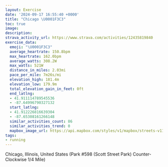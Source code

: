 ```yaml
---
layout: Exercise
date: '2024-09-17 16:55:40 +0000'
title: "Chicago \U0001F3C3"
toc: true
image:
description:
strava_activity_url: https://www.strava.com/activities/12435819840
exercise_data:
  emoji: "\U0001F3C3"
  average_heartrate: 150.8bpm
  max_heartrate: 162.0bpm
  average_watts: 308.2W
  max_watts: 521W
  distance_in_miles: 2.03mi
  pace_per_mile: 7m26s/mi
  elevation_high: 181.4m
  elevation_low: 179.9m
  total_elevation_gain_in_feet: 0ft
  end_latlng:
  - 41.911114789545536
  - -87.64996790327132
  start_latlng:
  - 41.912226816639304
  - -87.65308161266148
  similar_activities_count: 86
  similar_activities_trend: 0
  mapbox_image_url: https://api.mapbox.com/styles/v1/mapbox/streets-v11/static/path-5+787af2-1.0(e%7Bx~Fjl~uOCyBEKMUt%40_An%40aA%5Em%40h%40eA%40QGwB%40eADEP%3FFE%40CAk%40AEMKAU%40ULk%40GgGBk%40AkA%40qAFoA%3FYKm%40Cc%40%3F%7D%40A%7B%40%40OFKDAj%40JVE%5E%3FJBBDBPA~%40DdBCz%40%40XFLTVJDJ%40~%40%3F%60%40EVSJSDOBQ%3FuBG_ACMIMMKQIc%40%3Fu%40DQDUPQf%40AP%40fCD%60%40JVPPPHJ%40vAE%5CWHKBQ%40SAaCCi%40Ka%40OQ%5BIi%40%40s%40HKDKLGLGVC~%40%40fAFr%40DVNRPHP%40b%40E%5EBTEPKLSHW%40SCqCCYEQGMOOUGSAqAJOLMRGXCj%40Az%40DnADNLTNNLBjA%3FPCXKPYFY%40%7DAAoAEWGOSUSGaCEKAUK%5BDc%40Kg%40HKDGL%40pACr%40BfAFhAEz%40D%7C%40Aj%40%40r%40Ar%40D%60AAXBnCAd%40ANBpAA%3FKIKQGF),pin-s-s+e5b22e(-87.65142,41.91171),pin-s-f+89ae00(-87.64813999999994,41.91102999999999)/auto/800x800?access_token=pk.eyJ1Ijoiam9zaGJlY2ttYW4iLCJhIjoiY205eWR2aDd1MWZ6djJrbXc4a3M0bWZleiJ9.XiG9OWkNcZk2QzjJbxLB4A
tags:
- running
---
```




Chicago, Illinois, United States (Park #598 (Scott Street Park) Counter-Clockwise 1/4 Mile)
